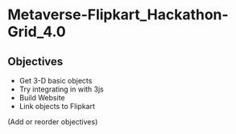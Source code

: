 # Metaverse-Flipkart_Hackathon-Grid_4.0

## Objectives

- Get 3-D basic objects
- Try integrating in with 3js
- Build Website
- Link objects to Flipkart

(Add or reorder objectives)
